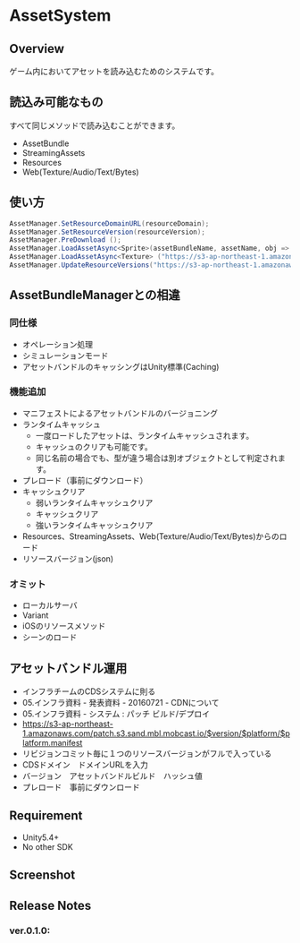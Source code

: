 AssetSystem
===

## Overview

ゲーム内においてアセットを読み込むためのシステムです。

## 読込み可能なもの

すべて同じメソッドで読み込むことができます。

* AssetBundle
* StreamingAssets
* Resources
* Web(Texture/Audio/Text/Bytes)



## 使い方

```cs
AssetManager.SetResourceDomainURL(resourceDomain);
AssetManager.SetResourceVersion(resourceVersion);
AssetManager.PreDownload ();
AssetManager.LoadAssetAsync<Sprite>(assetBundleName, assetName, obj => image.sprite = obj);
AssetManager.LoadAssetAsync<Texture> ("https://s3-ap-northeast-1.amazonaws.com/patch.s3.sand.mbl.mobcast.io/image/shop/order/BNR_order_0000.png", img => rawimage.texture = img);
AssetManager.UpdateResourceVersions("https://s3-ap-northeast-1.amazonaws.com/patch.s3.sand.mbl.mobcast.io/deploy/history.json");
```

## AssetBundleManagerとの相違

### 同仕様
* オペレーション処理
* シミュレーションモード
* アセットバンドルのキャッシングはUnity標準(Caching)

### 機能追加
* マニフェストによるアセットバンドルのバージョニング
* ランタイムキャッシュ
    * 一度ロードしたアセットは、ランタイムキャッシュされます。
    * キャッシュのクリアも可能です。
    * 同じ名前の場合でも、型が違う場合は別オブジェクトとして判定されます。
* プレロード（事前にダウンロード）
* キャッシュクリア
    * 弱いランタイムキャッシュクリア
    * キャッシュクリア
    * 強いランタイムキャッシュクリア
* Resources、StreamingAssets、Web(Texture/Audio/Text/Bytes)からのロード
* リソースバージョン(json)

### オミット
* ローカルサーバ
* Variant
* iOSのリソースメソッド
* シーンのロード

## アセットバンドル運用
* インフラチームのCDSシステムに則る
* 05.インフラ資料 - 発表資料 - 20160721 - CDNについて
* 05.インフラ資料 - システム : パッチ ビルド/デプロイ
* https://s3-ap-northeast-1.amazonaws.com/patch.s3.sand.mbl.mobcast.io/$version/$platform/$platform.manifest
* リビジョンコミット毎に１つのリソースバージョンがフルで入っている
* CDSドメイン　ドメインURLを入力
* バージョン　アセットバンドルビルド　ハッシュ値
* プレロード　事前にダウンロード

## Requirement

* Unity5.4+
* No other SDK



## Screenshot




## Release Notes

### ver.0.1.0:

